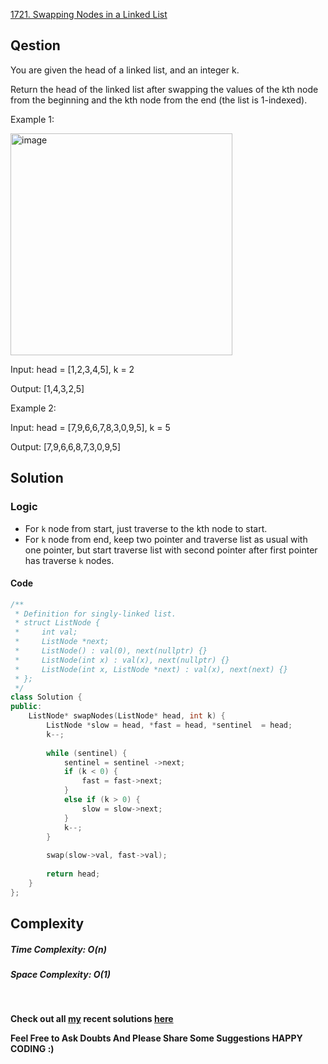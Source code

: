 [1721. Swapping Nodes in a Linked List](https://leetcode.com/problems/swapping-nodes-in-a-linked-list/)

## **Qestion**

You are given the head of a linked list, and an integer k.

Return the head of the linked list after swapping the values of the kth node from the beginning and the kth node from the end (the list is 1-indexed).

 

Example 1:

<img width="355" alt="image" src="https://user-images.githubusercontent.com/91800813/161470275-9063b345-7d91-4cd9-b9d9-5282de3f8893.png">

Input: head = [1,2,3,4,5], k = 2

Output: [1,4,3,2,5]

Example 2:

Input: head = [7,9,6,6,7,8,3,0,9,5], k = 5

Output: [7,9,6,6,8,7,3,0,9,5]

## **Solution**

### **Logic**
* For ```k``` node from start, just traverse to the kth node to start.
* For ```k``` node from end, keep two pointer and traverse list as usual with one pointer, but start traverse list with second pointer after first pointer has traverse ```k``` nodes.

#### **Code**  
```cpp
/**
 * Definition for singly-linked list.
 * struct ListNode {
 *     int val;
 *     ListNode *next;
 *     ListNode() : val(0), next(nullptr) {}
 *     ListNode(int x) : val(x), next(nullptr) {}
 *     ListNode(int x, ListNode *next) : val(x), next(next) {}
 * };
 */
class Solution {
public:
    ListNode* swapNodes(ListNode* head, int k) {
        ListNode *slow = head, *fast = head, *sentinel  = head;
        k--;
        
        while (sentinel) {
            sentinel = sentinel ->next;
            if (k < 0) {
                fast = fast->next;
            }
            else if (k > 0) {
                slow = slow->next;
            }
            k--;
        }
        
        swap(slow->val, fast->val);
        
        return head;
    }
};
```

## **Complexity**

##### Time Complexity:  O(n)
##### Space Complexity: O(1)

<br>

 __Check out all [my](https://leetcode.com/siddp6/) recent solutions [here](https://github.com/sidd6p/LeetCode)__

 
 __Feel Free to Ask Doubts
And Please Share Some Suggestions
HAPPY CODING :)__


